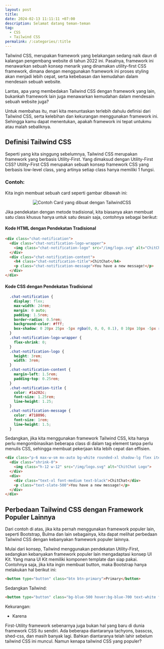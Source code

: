 ```yaml
---
layout: post
title:
date: 2024-02-13 11:11:11 +07:00
description: Selamat datang teman-teman
tag:
  - CSS
  - Tailwind CSS
permalink: /:categories/:title
---
```

Tailwind CSS, merupakan framework yang belakangan sedang naik daun di kalangan pengembang website di tahun 2022 ini. Pasalnya, framework ini menawarkan sebuah konsep menarik yang dinamakan utility-first CSS framework, dimana dengan menggunakan framework ini proses styling akan menjadi lebih cepat, serta kebebasan dan kemudahan dalam mendesain sebuah website.

Lantas, apa yang membedakan Tailwind CSS dengan framework yang lain, bukankah framework lain juga menawarkan kemudahan dalam mendesain sebuah website juga?

Untuk membahas itu, mari kita menuntaskan terlebih dahulu definisi dari Tailwind CSS, serta kelebihan dan kekurangan menggunakan framework ini. Sehingga kamu dapat menentukan, apakah framework ini tepat untukmu atau malah sebaliknya.

## Definisi Tailwind CSS
Seperti yang kita singgung sebelumnya, Tailwind CSS merupakan framework yang berbasis Utility-First. Yang dimaksud dengan Utility-First CSS? Utility-First CSS merupakan sebuah konsep framework CSS yang berbasis low-level class, yang artinya setiap class hanya memiliki 1 fungsi.

### Contoh:
Kita ingin membuat sebuah card seperti gambar dibawah ini:

<p align="center">
<img src="https://blogger.googleusercontent.com/img/b/R29vZ2xl/AVvXsEhwyVx0LRBS8fkxthnr8RrmwBPYavVy35knbtM4k3_5iDulnfXgQv6aYspnHxTTlH_9FmmkJosDO6EH52kPIZSqhM75P9r-dVu8-1hpgMIFWDoW_GOwUmbLZ17GVUk2CoZUoRNqUG2fYBeeb9_6FmJgi_nmZFfYXaBrMuzdYJjaZ9t6EcCsfTlypTaiAA/s384/contoh-card.png" alt="Contoh Card yang dibuat dengan TailwindCSS"></p>

Jika pendekatan dengan metode tradisional, kita biasanya akan membuat satu class khusus hanya untuk satu desain saja, contohnya sebagai berikut:

#### Kode HTML dengan Pendekatan Tradisional 
```html
<div class="chat-notification">
  <div class="chat-notification-logo-wrapper">
    <img class="chat-notification-logo" src="/img/logo.svg" alt="ChitChat Logo">
  </div>
  <div class="chat-notification-content">
    <h4 class="chat-notification-title">ChitChat</h4>
    <p class="chat-notification-message">You have a new message!</p>
  </div>
</div>
```
#### Kode CSS dengan Pendekatan Tradisional
```css
  .chat-notification {
    display: flex;
    max-width: 24rem;
    margin: 0 auto;
    padding: 1.5rem;
    border-radius: 0.5rem;
    background-color: #fff;
    box-shadow: 0 20px 25px -5px rgba(0, 0, 0, 0.1), 0 10px 10px -5px rgba(0, 0, 0, 0.04);
  }
  .chat-notification-logo-wrapper {
    flex-shrink: 0;
  }
  .chat-notification-logo {
    height: 3rem;
    width: 3rem;
  }
  .chat-notification-content {
    margin-left: 1.5rem;
    padding-top: 0.25rem;
  }
  .chat-notification-title {
    color: #1a202c;
    font-size: 1.25rem;
    line-height: 1.25;
  }
  .chat-notification-message {
    color: #718096;
    font-size: 1rem;
    line-height: 1.5;
  }
```

Sedangkan, jika kita menggunakan framework Tailwind CSS, kita hanya perlu mengombinasikan beberapa class di dalam tag element tanpa perlu menulis CSS, sehingga membuat pekerjaan kita lebih cepat dan effisien.

```html
<div class="p-6 max-w-sm mx-auto bg-white rounded-xl shadow-lg flex items-center space-x-4">
  <div class="shrink-0">
    <img class="h-12 w-12" src="/img/logo.svg" alt="ChitChat Logo">
  </div>
  <div>
    <div class="text-xl font-medium text-black">ChitChat</div>
    <p class="text-slate-500">You have a new message!</p>
  </div>
</div>
```

## Perbedaan Tailwind CSS dengan Framework Populer Lainnya

Dari contoh di atas, jika kita pernah menggunakan framework populer lain, seperti Bootstrap, Bulma dan lain sebagainya, kita dapat melihat perbedaan Tailwind CSS dengan kebanyakan framework populer lainnya.

Mulai dari konsep, Tailwind menggunakan pendekatan Utility-First, sedangkan kebanyakan framework populer lain mengadaptasi konsep UI Kit. Yang mana UI Kit memiliki komponen template dan siap pakai. Contohnya saja, jika kita ingin membuat button, maka Bootstrap hanya melakukan hal berikut ini:

```html
<button type="button" class="btn btn-primary">Primary</button>
```

Sedangkan Tailwind:
```html
<button type="button" class="bg-blue-500 hover:bg-blue-700 text-white font-bold py-2 px-4 rounded">Primary</button>
```

Kekurangan:
- Karena

First-Utility framework sebenarnya juga bukan hal yang baru di dunia framework CSS itu sendiri. Ada beberapa diantaranya tachyons, basscss, shed-css, dan masih banyak lagi. Bahkan diantaranya telah lahir sebelum tailwind CSS ini muncul. Namun kenapa tailwind CSS yang populer?
